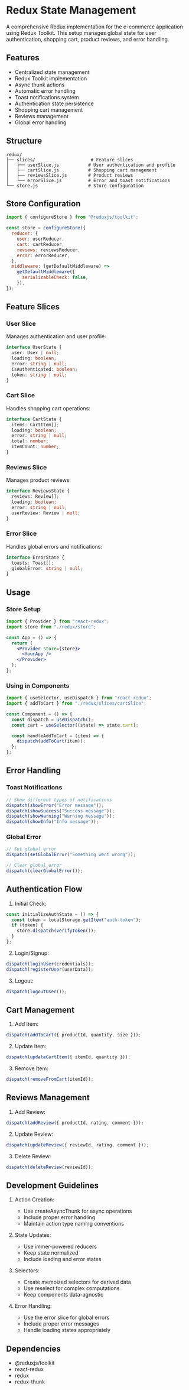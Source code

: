 # Redux State Management

A comprehensive Redux implementation for the e-commerce application using Redux Toolkit. This setup manages global state for user authentication, shopping cart, product reviews, and error handling.

## Features

- Centralized state management
- Redux Toolkit implementation
- Async thunk actions
- Automatic error handling
- Toast notifications system
- Authentication state persistence
- Shopping cart management
- Reviews management
- Global error handling

## Structure

```
redux/
├── slices/                     # Feature slices
│   ├── userSlice.js           # User authentication and profile
│   ├── cartSlice.js           # Shopping cart management
│   ├── reviewsSlice.js        # Product reviews
│   └── errorSlice.js          # Error and toast notifications
└── store.js                   # Store configuration
```

## Store Configuration

```javascript
import { configureStore } from "@reduxjs/toolkit";

const store = configureStore({
  reducer: {
    user: userReducer,
    cart: cartReducer,
    reviews: reviewsReducer,
    error: errorReducer,
  },
  middleware: (getDefaultMiddleware) =>
    getDefaultMiddleware({
      serializableCheck: false,
    }),
});
```

## Feature Slices

### User Slice

Manages authentication and user profile:

```typescript
interface UserState {
  user: User | null;
  loading: boolean;
  error: string | null;
  isAuthenticated: boolean;
  token: string | null;
}
```

### Cart Slice

Handles shopping cart operations:

```typescript
interface CartState {
  items: CartItem[];
  loading: boolean;
  error: string | null;
  total: number;
  itemCount: number;
}
```

### Reviews Slice

Manages product reviews:

```typescript
interface ReviewsState {
  reviews: Review[];
  loading: boolean;
  error: string | null;
  userReview: Review | null;
}
```

### Error Slice

Handles global errors and notifications:

```typescript
interface ErrorState {
  toasts: Toast[];
  globalError: string | null;
}
```

## Usage

### Store Setup

```jsx
import { Provider } from "react-redux";
import store from "./redux/store";

const App = () => {
  return (
    <Provider store={store}>
      <YourApp />
    </Provider>
  );
};
```

### Using in Components

```jsx
import { useSelector, useDispatch } from "react-redux";
import { addToCart } from "./redux/slices/cartSlice";

const Component = () => {
  const dispatch = useDispatch();
  const cart = useSelector((state) => state.cart);

  const handleAddToCart = (item) => {
    dispatch(addToCart(item));
  };
};
```

## Error Handling

### Toast Notifications

```javascript
// Show different types of notifications
dispatch(showError("Error message"));
dispatch(showSuccess("Success message"));
dispatch(showWarning("Warning message"));
dispatch(showInfo("Info message"));
```

### Global Error

```javascript
// Set global error
dispatch(setGlobalError("Something went wrong"));

// Clear global error
dispatch(clearGlobalError());
```

## Authentication Flow

1. Initial Check:

```javascript
const initializeAuthState = () => {
  const token = localStorage.getItem("auth-token");
  if (token) {
    store.dispatch(verifyToken());
  }
};
```

2. Login/Signup:

```javascript
dispatch(loginUser(credentials));
dispatch(registerUser(userData));
```

3. Logout:

```javascript
dispatch(logoutUser());
```

## Cart Management

1. Add Item:

```javascript
dispatch(addToCart({ productId, quantity, size }));
```

2. Update Item:

```javascript
dispatch(updateCartItem({ itemId, quantity }));
```

3. Remove Item:

```javascript
dispatch(removeFromCart(itemId));
```

## Reviews Management

1. Add Review:

```javascript
dispatch(addReview({ productId, rating, comment }));
```

2. Update Review:

```javascript
dispatch(updateReview({ reviewId, rating, comment }));
```

3. Delete Review:

```javascript
dispatch(deleteReview(reviewId));
```

## Development Guidelines

1. Action Creation:

   - Use createAsyncThunk for async operations
   - Include proper error handling
   - Maintain action type naming conventions

2. State Updates:

   - Use immer-powered reducers
   - Keep state normalized
   - Include loading and error states

3. Selectors:

   - Create memoized selectors for derived data
   - Use reselect for complex computations
   - Keep components data-agnostic

4. Error Handling:
   - Use the error slice for global errors
   - Include proper error messages
   - Handle loading states appropriately

## Dependencies

- @reduxjs/toolkit
- react-redux
- redux
- redux-thunk
